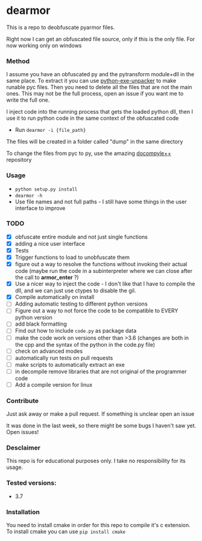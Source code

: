 # dearmor
This is a repo to deobfuscate pyarmor files.

Right now I can get an obfuscated file source, only if this is the only file.
For now working only on windows

### Method
I assume you have an obfuscated py and the pytransform module+dll in the same place. To extract it you can use [python-exe-unpacker](https://github.com/countercept/python-exe-unpacker) to make runable pyc files. Then you need to delete all the files that are not the main ones. This may not be the full process, open an issue if you want me to write the full one.

I inject code into the running process that gets the loaded python dll, then I use it to run python code in the same context of the obfuscated code

- Run `dearmor -i {file_path}`

The files will be created in a folder called "dump" in the same directory

To change the files from pyc to py, use the amazing [docompyle++](https://github.com/zrax/pycdc) repository

### Usage
* `python setup.py install`
* `dearmor -h`
* Use file names and not full paths - I still have some things in the user interface to improve

### TODO
- [X] obfuscate entire module and not just single functions
- [X] adding a nice user interface
- [X] Tests
- [X] Trigger functions to load to unobfuscate them
- [X] figure out a way to resolve the functions without invoking their actual code (maybe run the code in a subinterpreter where we can close after the call to __armor_enter__  ?)
- [X] Use a nicer way to inject the code - I don't like that I have to compile the dll, and we can just use ctypes to disable the gil.
- [X] Compile automatically on install
- [ ] Adding automatic testing to different python versions
- [ ] Figure out a way to not force the code to be compatible to EVERY python version
- [ ] add black formatting
- [ ] Find out how to include `code.py` as package data
- [ ] make the code work on versions other than >3.6 (changes are both in the cpp and the syntax of the python in the code.py file)
- [ ] check on advanced modes
- [ ] automatically run tests on pull requests
- [ ] make scripts to automatically extract an exe
- [ ] in decompile remove libraries that are not original of the programmer code
- [ ] Add a compile version for linux

### Contribute
Just ask away or make a pull request.
If something is unclear open an issue

It was done in the last week, so there might be some bugs I haven't saw yet. Open issues!

### Desclaimer
This repo is for educational purposes only. I take no responsibility for its usage. 

### Tested versions:
- 3.7

### Installation
You need to install cmake in order for this repo to compile it's c extension. To install cmake you can use `pip install cmake`